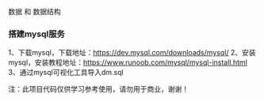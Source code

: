 数据 和 数据结构

### 搭建mysql服务
1、下载mysql，下载地址：https://dev.mysql.com/downloads/mysql/
2、安装mysql，安装教程地址：https://www.runoob.com/mysql/mysql-install.html
3、通过mysql可视化工具导入dm.sql

注：此项目代码仅供学习参考使用，请勿用于商业，谢谢！